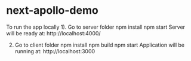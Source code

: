 # next-apollo-demo

To run the app locally
1). Go to server folder
    npm install
    npm start
    Server will be ready at: http://localhost:4000/ 
    
2) Go to client folder
     npm install
     npm build
     npm start
    Application will be running at: http://localhost:3000  
    
   
 
